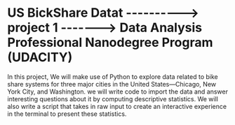 # US BickShare Datat ----------> project 1 -------> Data Analysis Professional Nanodegree Program (UDACITY)
In this project, We will make use of Python to explore data related to bike share systems for three major cities in the United States—Chicago, New York City, and Washington. we will write code to import the data and answer interesting questions about it by computing descriptive statistics. We will also write a script that takes in raw input to create an interactive experience in the terminal to present these statistics.
